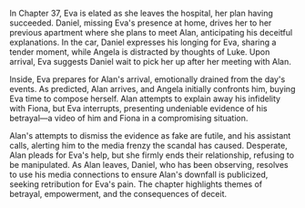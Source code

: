 In Chapter 37, Eva is elated as she leaves the hospital, her plan having succeeded. Daniel, missing Eva's presence at home, drives her to her previous apartment where she plans to meet Alan, anticipating his deceitful explanations. In the car, Daniel expresses his longing for Eva, sharing a tender moment, while Angela is distracted by thoughts of Luke. Upon arrival, Eva suggests Daniel wait to pick her up after her meeting with Alan.

Inside, Eva prepares for Alan's arrival, emotionally drained from the day's events. As predicted, Alan arrives, and Angela initially confronts him, buying Eva time to compose herself. Alan attempts to explain away his infidelity with Fiona, but Eva interrupts, presenting undeniable evidence of his betrayal—a video of him and Fiona in a compromising situation.

Alan's attempts to dismiss the evidence as fake are futile, and his assistant calls, alerting him to the media frenzy the scandal has caused. Desperate, Alan pleads for Eva's help, but she firmly ends their relationship, refusing to be manipulated. As Alan leaves, Daniel, who has been observing, resolves to use his media connections to ensure Alan's downfall is publicized, seeking retribution for Eva's pain. The chapter highlights themes of betrayal, empowerment, and the consequences of deceit.